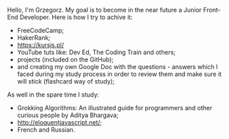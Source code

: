 Hello, I'm Grzegorz.
My goal is to become in the near future a Junior Front-End Developer. Here is how I try to achive it: 

- FreeCodeCamp;
- HakerRank;
- https://kursjs.pl/
- YouTube tuts like: Dev Ed, The Coding Train and others;
- projects (included on the GitHub);
- and creating my own Google Doc with the questions - answers which I faced during my study process in order to review them and make sure it will stick (flashcard way of study);

As well in the spare time I study:
- Grokking Algorithms: An illustrated guide for programmers and other curious people by Aditya Bhargava;
- http://eloquentjavascript.net/; 
- French and Russian.
